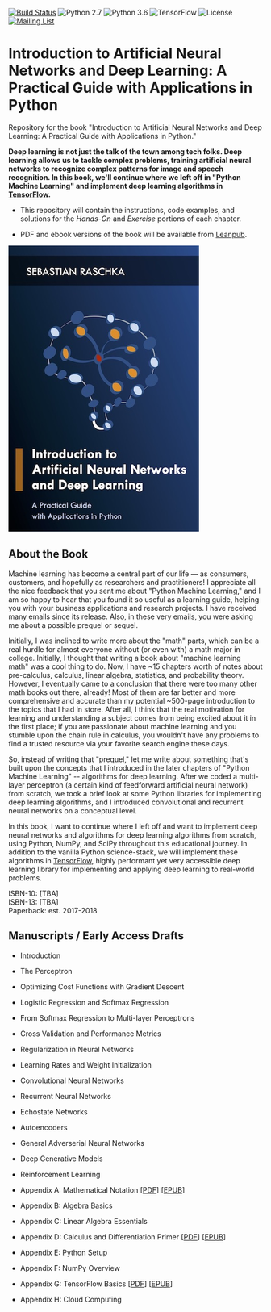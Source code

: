 [![Build Status](https://travis-ci.org/rasbt/deep-learning-book.svg?branch=master)](https://travis-ci.org/rasbt/deep-learning-book)
![Python 2.7](https://img.shields.io/badge/Python-2.7-blue.svg)
![Python 3.6](https://img.shields.io/badge/Python-3.6-blue.svg)
![TensorFlow](https://img.shields.io/badge/TensorFlow-0.12.1-blue.svg)
![License](https://img.shields.io/badge/Code%20License-MIT-blue.svg)
[![Mailing List](https://img.shields.io/badge/-Mailing%20List-lightgrey.svg)](https://groups.google.com/forum/#!forum/ann-and-dl-book)

# Introduction to Artificial Neural Networks and Deep Learning: A Practical Guide with Applications in Python

Repository for the book "Introduction to Artificial Neural Networks and Deep Learning: A Practical Guide with Applications in Python."

**Deep learning is not just the talk of the town among tech folks. Deep learning allows us to tackle complex problems, training artificial neural networks to recognize complex patterns for image and speech recognition. In this book, we'll continue where we left off in "Python Machine Learning" and implement deep learning algorithms in [TensorFlow](https://www.tensorflow.org).**

- This repository will contain the instructions, code examples, and solutions for the *Hands-On* and *Exercise* portions of each chapter.

- PDF and ebook versions of the book will be available from [Leanpub](https://leanpub.com/ann-and-deeplearning).

[![Deep Learning Book](images/ann-and-deeplearning-cover.jpg)](https://leanpub.com/ann-and-deeplearning)



## About the Book

Machine learning has become a central part of our life — as consumers, customers, and hopefully as researchers and practitioners! I appreciate all the nice feedback that you sent me about "Python Machine Learning," and I am so happy to hear that you found it so useful as a learning guide, helping you with your business applications and research projects. I have received many emails since its release. Also, in these very emails, you were asking me about a possible prequel or sequel.

Initially, I was inclined to write more about the "math" parts, which can be a real hurdle for almost everyone without (or even with) a math major in college. Initially, I thought that writing a book about "machine learning math" was a cool thing to do. Now, I have ~15 chapters worth of notes about pre-calculus, calculus, linear algebra, statistics, and probability theory. However, I eventually came to a conclusion that there were too many other math books out there, already! Most of them are far better and more comprehensive and accurate than my potential ~500-page introduction to the topics that I had in store. After all, I think that the real motivation for learning and understanding a subject comes from being excited about it in the first place; if you are passionate about machine learning and you stumble upon the chain rule in calculus, you wouldn't have any problems to find a trusted resource via your favorite search engine these days.

So, instead of writing that "prequel," let me write about something that's built upon the concepts that I introduced in the later chapters of "Python Machine Learning" -- algorithms for deep learning. After we coded a multi-layer perceptron (a certain kind of feedforward artificial neural network) from scratch, we took a brief look at some Python libraries for implementing deep learning algorithms, and I introduced convolutional and recurrent neural networks on a conceptual level.

In this book, I want to continue where I left off and want to implement deep neural networks and algorithms for deep learning algorithms from scratch, using Python, NumPy, and SciPy throughout this educational journey. In addition to the vanilla Python science-stack, we will implement these algorithms in [TensorFlow](https://www.tensorflow.org), highly performant yet very accessible deep learning library for implementing and applying deep learning to real-world problems.

ISBN-10: [TBA]  
ISBN-13: [TBA]  
Paperback: est. 2017-2018  

## Manuscripts / Early Access Drafts

- Introduction

- The Perceptron

- Optimizing Cost Functions with Gradient Descent

- Logistic Regression and Softmax Regression

- From Softmax Regression to Multi-layer Perceptrons

- Cross Validation and Performance Metrics

- Regularization in Neural Networks

- Learning Rates and Weight Initialization

- Convolutional Neural Networks

- Recurrent Neural Networks

- Echostate Networks

- Autoencoders

- General Adverserial Neural Networks

- Deep Generative Models

- Reinforcement Learning

- Appendix A: Mathematical Notation [[PDF](https://sebastianraschka.com/pdf/books/dlb/appendix_a_math_notation.pdf)] [[EPUB](https://sebastianraschka.com/pdf/books/dlb/appendix_a_math_notation.epub)]

- Appendix B: Algebra Basics

- Appendix C: Linear Algebra Essentials

- Appendix D: Calculus and Differentiation Primer [[PDF](https://sebastianraschka.com/pdf/books/dlb/appendix_d_calculus.pdf)] [[EPUB](https://sebastianraschka.com/pdf/books/dlb/appendix_d_calculus.epub)]

- Appendix E: Python Setup

- Appendix F: NumPy Overview

- Appendix G: TensorFlow Basics [[PDF](https://sebastianraschka.com/pdf/books/dlb/appendix_g_tensorflow.pdf)] [[EPUB](https://sebastianraschka.com/pdf/books/dlb/appendix_g_tensorflow.epub)]

- Appendix H: Cloud Computing
